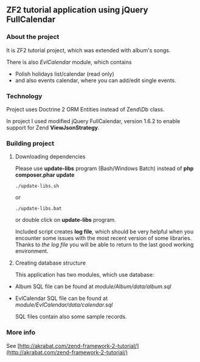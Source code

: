 ## ZF2 tutorial application using jQuery FullCalendar ##


### About the project ###

It is ZF2 tutorial project, which was extended with album's songs.

There is also *EvlCalendar* module, which contains

*   Polish holidays list/calendar (read only)
*   and also events calendar, where you can add/edit single events.



### Technology ###

Project uses Doctrine 2 ORM Entities instead of Zend\Db class.

In project I used modified jQuery FullCalendar, version 1.6.2 to enable support for Zend **ViewJsonStrategy**.



### Building project ###

1.  Downloading dependencies

    Please use **update-libs** program (Bash/Windows Batch) instead of **php composer.phar update**

    ```shell
    ./update-libs.sh
    ```

    or 

    ```shell
    ./update-libs.bat
    ```

    or double click on **update-libs** program.

    Included script creates **log file**, which should be very helpful when you encounter some issues
    with the most recent version of some libraries.
    Thanks to *the log file* you will be able to return to the last good working environment.

2.  Creating database structure

    This application has two modules, which use database:

*   Album
    SQL file can be found at *module/Album/data/album.sql*

*   EvlCalendar
    SQL file can be found at *module/EvlCalendar/data/calendar.sql*

    SQL files contain also some sample records.


### More info ###

See [http://akrabat.com/zend-framework-2-tutorial/](http://akrabat.com/zend-framework-2-tutorial/)